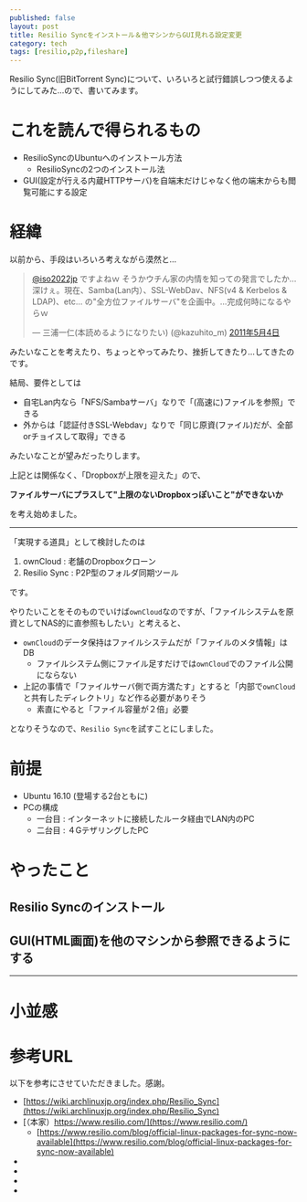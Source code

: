 ```yaml
---
published: false
layout: post
title: Resilio Syncをインストール＆他マシンからGUI見れる設定変更
category: tech
tags: [resilio,p2p,fileshare]
---
```


Resilio Sync(旧BitTorrent Sync)について、いろいろと試行錯誤しつつ使えるようにしてみた…ので、書いてみます。

# これを読んで得られるもの

- ResilioSyncのUbuntuへのインストール方法
  - ResilioSyncの2つのインストール法
- GUI(設定が行える内蔵HTTPサーバ)を自端末だけじゃなく他の端末からも閲覧可能にする設定


# 経緯

以前から、手段はいろいろ考えながら漠然と…

<blockquote class="twitter-tweet" data-lang="ja"><p lang="ja" dir="ltr"><a href="https://twitter.com/iso2022jp">@iso2022jp</a> ですよねｗ そうかウチん家の内情を知っての発言でしたか…深けぇ。現在、Samba(Lan内）、SSL-WebDav、NFS(v4 &amp; Kerbelos &amp; LDAP)、etc... の&quot;全方位ファイルサーバ&quot;を企画中。…完成何時になるやらｗ</p>&mdash; 三浦一仁(本読めるようになりたい) (@kazuhito_m) <a href="https://twitter.com/kazuhito_m/status/65901469601239040">2011年5月4日</a></blockquote>
<script async src="//platform.twitter.com/widgets.js" charset="utf-8"></script>

みたいなことを考えたり、ちょっとやってみたり、挫折してきたり…してきたのです。

結局、要件としては

- 自宅Lan内なら「NFS/Sambaサーバ」なりで「(高速に)ファイルを参照」できる
- 外からは「認証付きSSL-Webdav」なりで「同じ原資(ファイル)だが、全部orチョイスして取得」できる

みたいなことが望みだったりします。

上記とは関係なく、「Dropboxが上限を迎えた」ので、

__ファイルサーバにプラスして"上限のないDropboxっぽいこと"ができないか__

を考え始めました。

---

「実現する道具」として検討したのは

1. ownCloud : 老舗のDropboxクローン
0. Resilio Sync : P2P型のフォルダ同期ツール

です。

やりたいことをそのものでいけば`ownCloud`なのですが、「ファイルシステムを原資としてNAS的に直参照もしたい」と考えると、

- `ownCloud`のデータ保持はファイルシステムだが「ファイルのメタ情報」はDB
  - ファイルシステム側にファイル足すだけでは`ownCloud`でのファイル公開にならない
- 上記の事情で「ファイルサーバ側で両方満たす」とすると「内部で`ownCloud`と共有したディレクトリ」など作る必要がありそう
  - 素直にやると「ファイル容量が２倍」必要

となりそうなので、`Resilio Sync`を試すことにしました。



# 前提

- Ubuntu 16.10 (登場する2台ともに)
- PCの構成
  - 一台目 : インターネットに接続したルータ経由でLAN内のPC
  - 二台目 : ４GテザリングしたPC

# やったこと

## Resilio Syncのインストール


## GUI(HTML画面)を他のマシンから参照できるようにする


---

# 小並感


# 参考URL

以下を参考にさせていただきました。感謝。

- [https://wiki.archlinuxjp.org/index.php/Resilio_Sync](https://wiki.archlinuxjp.org/index.php/Resilio_Sync)
- [（本家）https://www.resilio.com/](https://www.resilio.com/)
  - [https://www.resilio.com/blog/official-linux-packages-for-sync-now-available](https://www.resilio.com/blog/official-linux-packages-for-sync-now-available)
- []()
- []()
- []()
- []()
